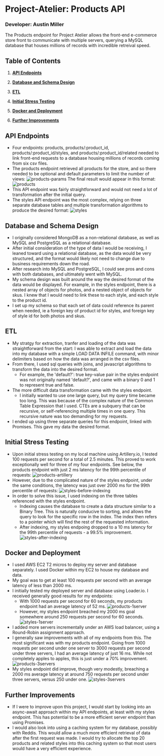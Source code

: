 # Project-Atelier: Products API
### **Developer:** Austin Miller
The Products endpoint for Project Atelier allows the front-end e-commerce store front to communicate with multiple servers, querying a MySQL database that houses millions of records with incredible retreival speed.

## Table of Contents
1. [**API Endpoints**](#api-endpoints)

2. [**Database and Schema Design**](#database-and-schema-design)

3. [**ETL**](#etl)

4. [**Initial Stress Testing**](#initial-stress-testing)

5. [**Docker and Deployment**](#docker-and-deployment)

6. [**Further Improvements**](#further-improvements)

## API Endpoints
* Four endpoints: products, products/:product_id, products/:product_id/styles, and products/:product_id/related needed to link front-end requests to a database housing millions of records coming from six csv files.
* The products endpoint retrieved all products for the store, and so there needed to be optional and default parameters to limit the number of views:
![products-params](mysql/readmeImages/products_params.png)
The final result would appear in this format:
![products](mysql/readmeImages/products.png)
* This API endpoint was fairly straightforward and would not need a lot of transformation after the initial query.
* The styles API endpoint was the most complex, relying on three separate database tables and multiple transformation algorithms to produce the desired format:
![styles](mysql/readmeImages/styles.png)

## Database and Schema Design
* I originally considered MongoDB as a non-relational database, as well as MySQL and PostgreSQL as a relational database.
* After initial consideration of the type of data I would be receiving, I leaned toward using a relational database, as the data would be very structured, and the format would likely not need to change due to business requirements down the road.
* After research into MySQL and PostgreSQL, I could see pros and cons with both databases, and ultimately went with MySQL.
* My schema design was built around the way the desired format of the data would be displayed. For example, in the styles endpoint, there is a nested array of objects for photos, and a nested object of objects for skus. I knew that I would need to link these to each style, and each style to the product id.
* I set up my schema so that each set of data could reference its parent when needed, ie a foreign key of product id for styles, and foreign key of style id for both photos and skus.

## ETL
* My stratgy for extraction, tranfer and loading of the data was straightforward from the start: I was able to extract and load the data into my database with a simple LOAD DATA INFILE command, with minor delimiters based on how the data was arranged in the csv files.
* From there, I used sql queries with joins, and javascript algorithms to transform the data into the desired format.
  * For example, the 'default?': true key-value pair in the styles endpoint was not originally named 'default?', and came with a binary 0 and 1 to represent true and false.
* The more difficult data transformation came with the styles endpoint.
  * I initially wanted to use one large query, but my query time became too long. This was because of the complex nature of the Common Table Expression that I used. CTEs are a subquery that can be recursive, or self-referencing multiple times in one query. This recursive nature was too demanding for my requests.
* I ended up using three separate queries for this endpoint, linked with Promises. This gave my data the desired format.

## Initial Stress Testing
* Upon initial stress testing on my local machine using Artillery.io, I tested 100 requests per second for a total of 2.5 minutes. This proved to work exceptionally well for three of my four endpoints. See below, the products endpoint with just 2 ms latency for the 99th percentile of requests:
![products-artillery](mysql/artilleryTests/reportImages/products_test1.png)
* However, due to the complicated nature of the styles endpoint, under the same conditions, the latency was just over 2000 ms for the 99th percentile of requests:
![styles-before-indexing](mysql/artilleryTests/reportImages/products_id_styles_test1.png)
* In order to solve this issue, I used indexing on the three tables referenced with the styles endpoint.
  * Indexing causes the database to create a data structure similar to a Binary Tree. This is naturally conducive to sorting, and allows the query to look for the specific row in the index. The index then refers to a pointer which will find the rest of the requested information.
  * After indexing, my styles endpoing dropped to a 10 ms latency for the 99th percentile of requests - a 99.5% improvement.
![styles-after-indexing](mysql/artilleryTests/reportImages/products_id_styles_test2_afterIndexing.png)

## Docker and Deployment
* I used AWS EC2 T2 micros to deploy my server and database separately. I used Docker within my EC2 to house my database and data.
* My goal was to get at least 100 requests per second with an average latency of less than 2000 ms.
* I initially tested my deployed server and database using Loader.io. I received generally good results for my endpoints:
  * With 1000 requests per second for 60 seconds, my products endpoint had an average latency of 52 ms.
  ![products-1server](mysql/loaderio/server1/products_1000.png)
  * However, my styles endpoint breached my 2000 ms goal somewhere around 250 requests per second for 60 seconds.
  ![styles-1server](mysql/loaderio/server1/styles_250.png)
* I added more servers incrementally under an AWS load balancer, using a Round-Robin assignment approach.
* I generally saw improvements with all of my endpoints from this. The most significant was with my products endpoint. Going from 1000 requests per second under one server to 3000 requests per second under three servers, I had an average latency of just 16 ms. While not completely apples to apples, this is just under a 70% improvement.
![products-3servers](mysql/loaderio/servers3/products_3000.png)
* My styles endpoint did improve, though very modestly, breaching a 2000 ms average latency at around 750 requests per second under three servers, versus 250 under one.
![styles-3servers](mysql/loaderio/servers3/styles_750.png)

## Further Improvements
* If I were to improve upon this project, I would start by looking into an async-await approach within my API endpoints, at least with my styles endpoint. This has potential to be a more efficient server endpoint than using Promises.
* I would also look into using a caching system for my database, possibly with Reddis. This would allow a much more efficient retrieval of data after the first request was made. I would try to allocate the top 20 products and related styles into this caching system so that most users would have a very efficient experience.